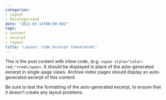 ```yaml
---
categories:
- Layout
- Uncategorized
date: "2012-03-14T00:00:00Z"
tags:
- content
- excerpt
- layout
title: 'Layout: Code Excerpt (Generated)'
---
```


This is the post content with inline code, (e.g. `<span style="color: red;">red</span>`. It should be displayed in place of the auto-generated excerpt in single-page views. Archive-index pages should display an auto-generated excerpt of this content.

Be sure to test the formatting of the auto-generated excerpt, to ensure that it doesn't create any layout problems.